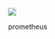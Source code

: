 ![](https://github.com/herashchenkooleh/prometheus/workflows/Prometheus%20Build/badge.svg)

prometheus
